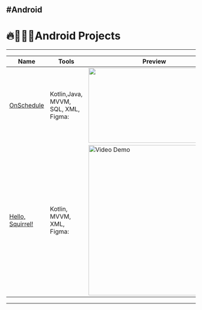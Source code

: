 #Android
---

# 🔥👨🏻‍💻Android Projects 
---




|Name | Tools |  Preview | 
|---|---|---|
|[OnSchedule]() | Kotlin,Java, MVVM, SQL, XML, Figma:| <img src="https://github.com/fcamas/Android/assets/76220782/39b497c0-2bac-421d-a523-72d306930abf" width="350" height="200"> |
|[Hello, Squirrel!]() | Kotlin, MVVM, XML, Figma:| <img src="https://github.com/fcamas/and101-project1-starter/assets/76220782/387ce095-2626-42da-a506-8caede6fd12f" title='Video Demo' width="300" alt='Video Demo'  height="400">  |
---


